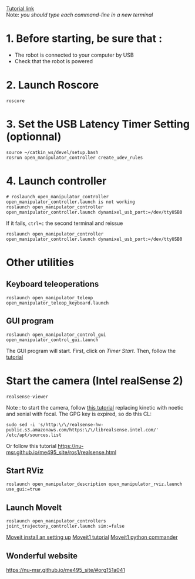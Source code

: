[Tutorial link](https://emanual.robotis.com/docs/en/platform/openmanipulator_x/quick_start_guide/)  
Note: *you should type each command-line in a new terminal*  

# 1. Before starting, be sure that :  
* The robot is connected to your computer by USB  
* Check that the robot is powered  

# 2. Launch Roscore
```
roscore
```

# 3. Set the USB Latency Timer Setting (optionnal)
```
source ~/catkin_ws/devel/setup.bash
rosrun open_manipulator_controller create_udev_rules
```

# 4. Launch controller
```
# roslaunch open_manipulator_controller open_manipulator_controller.launch is not working
roslaunch open_manipulator_controller open_manipulator_controller.launch dynamixel_usb_port:=/dev/ttyUSB0
```
If it fails, `ctrl+c` the second terminal and reissue 
```
roslaunch open_manipulator_controller open_manipulator_controller.launch dynamixel_usb_port:=/dev/ttyUSB0
```

# Other utilities
## Keyboard teleoperations 
```
roslaunch open_manipulator_teleop open_manipulator_teleop_keyboard.launch

```

## GUI program 
```
roslaunch open_manipulator_control_gui open_manipulator_control_gui.launch
```
The GUI program will start. First, click on *Timer Start*.
Then, follow the [tutorial](https://emanual.robotis.com/docs/en/platform/openmanipulator_x/ros_operation/)


# Start the camera (Intel realSense 2)
```
realsense-viewer
```
Note : to start the camera, follow [this tutorial](https://emanual.robotis.com/docs/en/platform/openmanipulator_x/ros_perceptions/#install-camera-package) replacing kinetic with noetic and xenial with focal. The GPG key is expired, so do this CL:
```
sudo sed -i 's/http:\/\/realsense-hw-public.s3.amazonaws.com/https:\/\/librealsense.intel.com/' /etc/apt/sources.list
```
Or follow this tutorial https://nu-msr.github.io/me495_site/ros1/realsense.html
## Start RViz
```
roslaunch open_manipulator_description open_manipulator_rviz.launch use_gui:=true
```
## Launch MoveIt
```
roslaunch open_manipulator_controllers joint_trajectory_controller.launch sim:=false
```
[Moveit install an setting up](https://ros-planning.github.io/moveit_tutorials/doc/getting_started/getting_started.html)
[Moveit1 tutorial](https://ros-planning.github.io/moveit_tutorials/doc/move_group_python_interface/move_group_python_interface_tutorial.html)
[Moveit1 python commander](https://ros-planning.github.io/moveit_tutorials/doc/moveit_commander_scripting/moveit_commander_scripting_tutorial.html)

## Wonderful website 
https://nu-msr.github.io/me495_site/#org151a041
